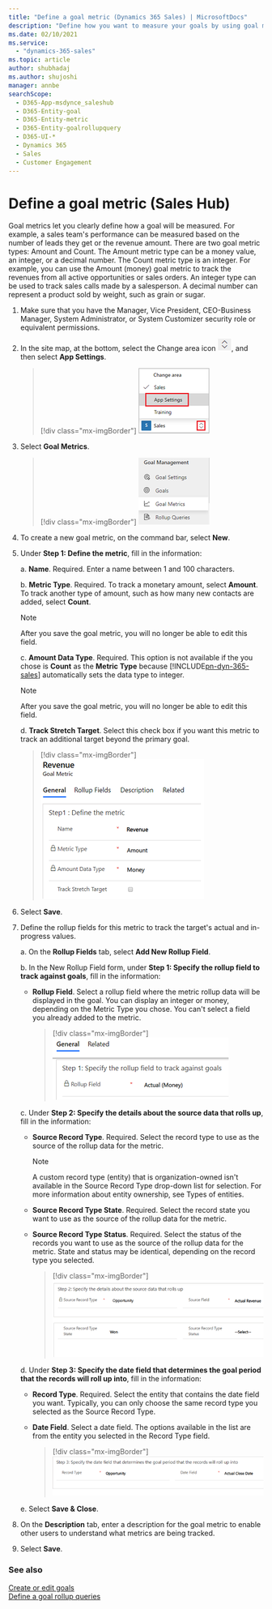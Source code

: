 ```yaml
---
title: "Define a goal metric (Dynamics 365 Sales) | MicrosoftDocs"
description: "Define how you want to measure your goals by using goal metrics in Dynamics 365 Sales."
ms.date: 02/10/2021
ms.service: 
  - "dynamics-365-sales"
ms.topic: article
author: shubhadaj
ms.author: shujoshi
manager: annbe
searchScope:
  - D365-App-msdynce_saleshub
  - D365-Entity-goal
  - D365-Entity-metric
  - D365-Entity-goalrollupquery
  - D365-UI-*
  - Dynamics 365
  - Sales
  - Customer Engagement
---
```


# Define a goal metric (Sales Hub)

Goal metrics let you clearly define how a goal will be measured. For example, a sales team's performance can be measured based on the number of leads they get or the revenue amount. There are two goal metric types: Amount and Count. The Amount metric type can be a money value, an integer, or a decimal number. The Count metric type is an integer. For example, you can use the Amount (money) goal metric to track the revenues from all active opportunities or sales orders. An integer type can be used to track sales calls made by a salesperson. A decimal number can represent a product sold by weight, such as grain or sugar.   

1.	Make sure that you have the Manager, Vice President, CEO-Business Manager, System Administrator, or System Customizer security role or equivalent permissions.

2.	In the site map, at the bottom, select the Change area icon ![Icon to change the work area](media/change-area-icon.png "Icon to change the work area"), and then select **App Settings**.  

    > [!div class="mx-imgBorder"]
    > ![Select the Change area icon and then select App Settings](media/change-area-app-settings.png "Select the Change area icon and then select App Settings")

3. Select **Goal Metrics**.

    > [!div class="mx-imgBorder"]
    > ![Goal Metrics in the site map](media/site-map-goal-management.png "Goal Metrics in the site map")
 
4.	To create a new goal metric, on the command bar, select **New**.

5.	Under **Step 1: Define the metric**, fill in the information:

    a.	**Name**. Required. Enter a name between 1 and 100 characters.
    
    b.	**Metric Type**. Required. To track a monetary amount, select **Amount**. To track another type of amount, such as how many new contacts are added, select **Count**.

    
    > [!NOTE]
    > After you save the goal metric, you will no longer be able to edit this field.
    
    c.	**Amount Data Type**. Required. This option is not available if the you chose is **Count** as the **Metric Type** because [!INCLUDE[pn-dyn-365-sales](../includes/pn-dyn-365-sales.md)] automatically sets the data type to integer.
    
    > [!NOTE]
    > After you save the goal metric, you will no longer be able to edit this field.
    
    d.	**Track Stretch Target**. Select this check box if you want this metric to track an additional target beyond the primary goal.

    > [!div class="mx-imgBorder"]
    > ![Goal metric form](media/goal-metric-form.png "Goal metric form")
 
6.	Select **Save**.

7.	Define the rollup fields for this metric to track the target's actual and in-progress values.

    a.	On the **Rollup Fields** tab, select **Add New Rollup Field**.

    b.	In the New Rollup Field form, under **Step 1: Specify the rollup field to track against goals**, fill in the information:

      -  **Rollup Field**. Select a rollup field where the metric rollup data will be displayed in the goal. You can display an integer or money, depending on the Metric Type you chose. You can't select a field you already added to the metric.

          > [!div class="mx-imgBorder"]
          > ![Rollup fields tab on goal metric form](media/rollup-fields-tab-goal-metric-form.png "Rollup fields tab on goal metric form")
 
    c. Under **Step 2: Specify the details about the source data that rolls up**, fill in the information:

      - **Source Record Type**. Required. Select the record type to use as the source of the rollup data for the metric.

        > [!NOTE]
        > A custom record type (entity) that is organization-owned isn't available in the Source Record Type drop-down list for selection. For more information about entity ownership, see Types of entities.

      - **Source Record Type State**. Required. Select the record state you want to use as the source of the rollup data for the metric.

      - **Source Record Type Status**. Required. Select the status of the records you want to use as the source of the rollup data for the metric. State and status may be identical, depending on the record type you selected.

          > [!div class="mx-imgBorder"] 
          > ![Rollup fields tab](media/rollup-fields-tab-source-data-goal-metric-form.png "Rollup fields tab")

    d. Under **Step 3: Specify the date field that determines the goal period that the records will roll up into**, fill in the information:

      - **Record Type**. Required. Select the entity that contains the date field you want. Typically, you can only choose the same record type you selected as the Source Record Type.

      - **Date Field**. Select a date field. The options available in the list are from the entity you selected in the Record Type field.

         > [!div class="mx-imgBorder"]
         > ![Specify a date field that determines the goal period](media/rollup-fields-tab-goal-period-goal-metric-form.png "Specify a date field that determines the goal period")
 
    e. Select **Save & Close**.

8.	On the **Description** tab, enter a description for the goal metric to enable other users to understand what metrics are being tracked.

9.	Select **Save**.

  
### See also  

[Create or edit goals](../sales-enterprise/create-edit-goal-sales.md)   
[Define a goal rollup queries](create-edit-goal-rollup-query-sales.md)
